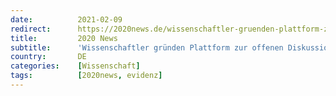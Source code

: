 ```yaml
---
date:          2021-02-09
redirect:      https://2020news.de/wissenschaftler-gruenden-plattform-zur-offenen-pandemie-strategie/
title:         2020 News
subtitle:      'Wissenschaftler gründen Plattform zur offenen Diskussion der Pandemie-Strategie'
country:       DE
categories:    [Wissenschaft]
tags:          [2020news, evidenz]
---
```

